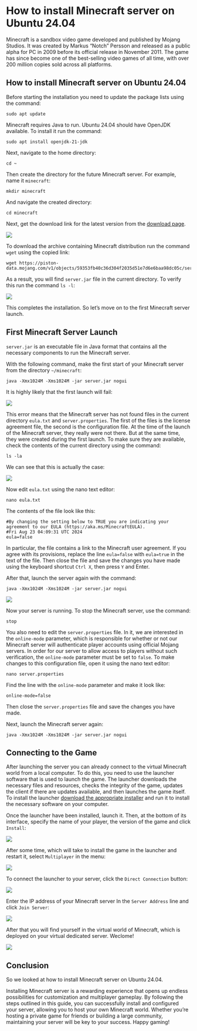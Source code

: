 # How to install Minecraft server on Ubuntu 24.04
Minecraft is a sandbox video game developed and published by Mojang Studios. It was created by Markus “Notch” Persson and released as a public alpha for PC in 2009 before its official release in November 2011. The game has since become one of the best-selling video games of all time, with over 200 million copies sold across all platforms.
## How to install Minecraft server on Ubuntu 24.04
Before starting the installation you need to update the package lists using the command:
```
sudo apt update
```
Minecraft requires Java to run. Ubuntu 24.04 should have OpenJDK available. To install it run the command:
```
sudo apt install openjdk-21-jdk
```
Next, navigate to the home directory:
```
cd ~
```
Then create the directory for the future Minecraft server. For example, name it `minecraft`:
```
mkdir minecraft
```
And navigate the created directory:
```
cd minecraft
```
Next, get the download link for the latest version from the [download page](https://www.minecraft.net/en-us/download/server).

![](images/download-page.png)

To download the archive containing Minecraft distribution run the command `wget` using the copied link:
```
wget https://piston-data.mojang.com/v1/objects/59353fb40c36d304f2035d51e7d6e6baa98dc05c/server.jar
```
As a result, you will find `server.jar` file in the current directory. To verify this run the command `ls -l`:

![](images/ls-l.png)

This completes the installation. So let’s move on to the first Minecraft server launch.
## First Minecraft Server Launch
`server.jar` is an executable file in Java format that contains all the necessary components to run the Minecraft server.

With the following command, make the first start of your Minecraft server from the directory `~/minecraft`:
```
java -Xmx1024M -Xms1024M -jar server.jar nogui
```
It is highly likely that the first launch will fail:

![](images/java-Xmx1024M-Xms1024M.png)

This error means that the Minecraft server has not found files in the current directory `eula.txt` and `server.properties`. The first of the files is the license agreement file, the second is the configuration file. At the time of the launch of the Minecraft server, they really were not there. But at the same time, they were created during the first launch. To make sure they are available, check the contents of the current directory using the command:
```
ls -la
```
We can see that this is actually the case:

![](images/ls-la.png)

Now edit `eula.txt` using the nano text editor:
```
nano eula.txt
```
The contents of the file look like this:
```
#By changing the setting below to TRUE you are indicating your agreement to our EULA (https://aka.ms/MinecraftEULA).
#Fri Aug 23 04:09:31 UTC 2024
eula=false
```
In particular, the file contains a link to the Minecraft user agreement. If you agree with its provisions, replace the line `eula=false` with `eula=true` in the text of the file. Then close the file and save the changes you have made using the keyboard shortcut `Ctrl X`, then press `Y` and Enter.

After that, launch the server again with the command:
```
java -Xmx1024M -Xms1024M -jar server.jar nogui
```

![](images/java-Xmx1024M-Xms1024M_.png)

Now your server is running. To stop the Minecraft server, use the command:
```
stop
```
You also need to edit the `server.properties` file. In it, we are interested in the `online-mode` parameter, which is responsible for whether or not our Minecraft server will authenticate player accounts using official Mojang servers. In order for our server to allow access to players without such verification, the `online-mode` parameter must be set to `false`. To make changes to this configuration file, open it using the nano text editor:
```
nano server.properties
```
Find the line with the `online-mode` parameter and make it look like:
```
online-mode=false
```
Then close the `server.properties` file and save the changes you have made.

Next, launch the Minecraft server again:
```
java -Xmx1024M -Xms1024M -jar server.jar nogui
```
## Connecting to the Game

After launching the server you can already connect to the virtual Minecraft world from a local computer. To do this, you need to use the launcher software that is used to launch the game. The launcher downloads the necessary files and resources, checks the integrity of the game, updates the client if there are updates available, and then launches the game itself. To install the launcher [download the appropriate installer](https://tlauncher.ru/) and run it to install the necessary software on your computer.

Once the launcher have been installed, launch it. Then, at the bottom of its interface, specify the name of your player, the version of the game and click `Install`:

![](images/tlauncher.png)

After some time, which will take to install the game in the launcher and restart it, select `Multiplayer` in the menu:

![](images/multiplayer.png)

To connect the launcher to your server, click the `Direct Connection` button:

![](images/direct-connection.png)

Enter the IP address of your Minecraft server In the `Server Address` line and click `Join Server`:

![](images/join-server.png)

After that you will find yourself in the virtual world of Minecraft, which is deployed on your virtual dedicated server. Weclome!

![](images/game.png)

## Conclusion

So we looked at how to install Minecraft server on Ubuntu 24.04.

Installing Minecraft server is a rewarding experience that opens up endless possibilities for customization and multiplayer gameplay. By following the steps outlined in this guide, you can successfully install and configured your server, allowing you to host your own Minecraft world. Whether you’re hosting a private game for friends or building a large community, maintaining your server will be key to your success. Happy gaming!
